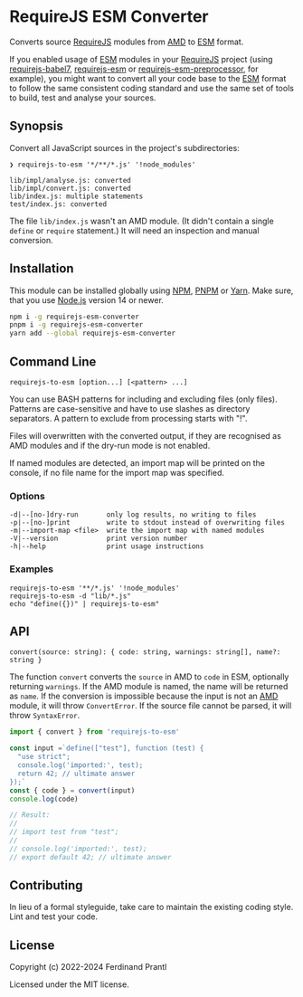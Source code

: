 # RequireJS ESM Converter

Converts source [RequireJS] modules from [AMD] to [ESM] format.

If you enabled usage of [ESM] modules in your [RequireJS] project (using [requirejs-babel7], [requirejs-esm] or [requirejs-esm-preprocessor], for example), you might want to convert all your code base to the [ESM] format to follow the same consistent coding standard and use the same set of tools to build, test and analyse your sources.

## Synopsis

Convert all JavaScript sources in the project's subdirectories:

    ❯ requirejs-to-esm '*/**/*.js' '!node_modules'

    lib/impl/analyse.js: converted
    lib/impl/convert.js: converted
    lib/index.js: multiple statements
    test/index.js: converted

The file `lib/index.js` wasn't an AMD module. (It didn't contain a single `define` or `require` statement.) It will need an inspection and manual conversion.

## Installation

This module can be installed globally using [NPM], [PNPM] or [Yarn]. Make sure, that you use [Node.js] version 14 or newer.

```sh
npm i -g requirejs-esm-converter
pnpm i -g requirejs-esm-converter
yarn add --global requirejs-esm-converter
```

## Command Line

    requirejs-to-esm [option...] [<pattern> ...]

You can use BASH patterns for including and excluding files (only files).
Patterns are case-sensitive and have to use slashes as directory separators.
A pattern to exclude from processing starts with "!".

Files will overwritten with the converted output, if they are recognised
as AMD modules and if the dry-run mode is not enabled.

If named modules are detected, an import map will be printed on the console,
if no file name for the import map was specified.

### Options

    -d|--[no-]dry-run       only log results, no writing to files
    -p|--[no-]print         write to stdout instead of overwriting files
    -m|--import-map <file>  write the import map with named modules
    -V|--version            print version number
    -h|--help               print usage instructions

### Examples

    requirejs-to-esm '**/*.js' '!node_modules'
    requirejs-to-esm -d "lib/*.js"
    echo "define({})" | requirejs-to-esm"

## API

    convert(source: string): { code: string, warnings: string[], name?: string }

The function `convert` converts the `source` in AMD to `code` in ESM, optionally returning `warnings`. If the AMD module is named, the name will be returned as `name`. If the conversion is impossible because the input is not an [AMD] module, it will throw `ConvertError`. If the source file cannot be parsed, it will throw `SyntaxError`.

```js
import { convert } from 'requirejs-to-esm'

const input =`define(["test"], function (test) {
  "use strict";
  console.log('imported:', test);
  return 42; // ultimate answer
});`
const { code } = convert(input)
console.log(code)

// Result:
//
// import test from "test";
//
// console.log('imported:', test);
// export default 42; // ultimate answer
```

## Contributing

In lieu of a formal styleguide, take care to maintain the existing coding style. Lint and test your code.

## License

Copyright (c) 2022-2024 Ferdinand Prantl

Licensed under the MIT license.

[RequireJS]: http://requirejs.org
[AMD]: https://github.com/amdjs/amdjs-api/blob/master/AMD.md#amd
[ESM]: https://developer.mozilla.org/en-US/docs/Web/JavaScript/Guide/Modules
[requirejs-babel7]: https://www.npmjs.com/package/requirejs-babel7
[requirejs-esm]: https://www.npmjs.com/package/requirejs-esm
[requirejs-esm-preprocessor]: https://www.npmjs.com/package/requirejs-esm-preprocessor
[Node.js]: http://nodejs.org/
[NPM]: https://www.npmjs.com/
[PNPM]: https://pnpm.io/
[Yarn]: https://yarnpkg.com/
